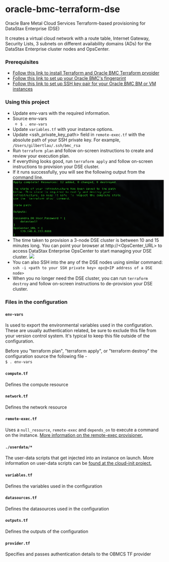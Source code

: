 # oracle-bmc-terraform-dse
Oracle Bare Metal Cloud Services Terraform-based provisioning for DataStax Enterprise (DSE)

It creates a virtual cloud network with a route table, Internet Gateway, Security Lists, 3 subnets on different availability domains (ADs) for the DataStax Enterprise cluster nodes and OpsCenter. 

### Prerequisites
* [Follow this link to install Terraform and Oracle BMC Terraform prvoider](https://github.com/oracle/terraform-provider-baremetal/blob/master/README.md) 
* [Follow this link to set up your Oracle BMC's fingerprint](https://docs.us-phoenix-1.oraclecloud.com/Content/API/Concepts/apisigningkey.htm)
* [Follow this link to set up SSH key pair for your Oracle BMC BM or VM instances](https://docs.us-phoenix-1.oraclecloud.com/Content/GSG/Tasks/creatingkeys.htm)

### Using this project
* Update env-vars with the required information.
* Source env-vars
  * `$ . env-vars`
* Update `variables.tf` with your instance options.
* Update \<ssh_private_key_path\> field in `remote-exec.tf` with the absolute path of your SSH private key. For example, `/Users/gilbertlau/.ssh/bmc_rsa`
* Run `terraform plan` and follow on-screen instructions to create and review your execution plan.
* If everything looks good, run `terraform apply` and follow on-screen instructions to provision your DSE cluster.
* If it runs successfully, you will see the following output from the command line.
![](./img/terraform_apply.png)
* The time taken to provision a 3-node DSE cluster is between 10 and 15 minutes long. You can point your browser at http://<OpsCenter_URL> to access DataStax Enterprise OpsCenter to start managing your DSE cluster.
![](./img/deploy.png)
* You can also SSH into the any of the DSE nodes using similar command: `ssh -i <path to your SSH private key> opc@<IP address of a DSE node>`
* When you no longer need the DSE cluster, you can run `terraform destroy` and follow on-screen instructions to de-provision your DSE cluster.

### Files in the configuration

#### `env-vars`
Is used to export the environmental variables used in the configuration. These are usually authentication related, be sure to exclude this file from your version control system. It's typical to keep this file outside of the configuration.

Before you "terraform plan", "terraform apply", or "terraform destroy" the configuration source the following file -  
`$ . env-vars`

#### `compute.tf`
Defines the compute resource

#### `network.tf`
Defines the network resource

#### `remote-exec.tf`
Uses a `null_resource`, `remote-exec` and `depends_on` to execute a command on the instance. [More information on the remote-exec provisioner.](https://www.terraform.io/docs/provisioners/remote-exec.html) 

#### `./userdata/*`
The user-data scripts that get injected into an instance on launch. More information on user-data scripts can be [found at the cloud-init project.](https://cloudinit.readthedocs.io/en/latest/topics/format.html)

#### `variables.tf`
Defines the variables used in the configuration

#### `datasources.tf`
Defines the datasources used in the configuration

#### `outputs.tf`
Defines the outputs of the configuration

#### `provider.tf`
Specifies and passes authentication details to the OBMCS TF provider
